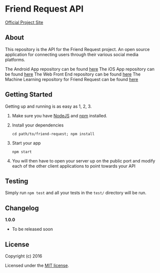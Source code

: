 # Friend Request API
[Official Project Site](http://friendrequest.ca)

> 

## About

This repository is the API for the Friend Request project. An open source application for connecting users through their various social media platforms.

The Android App repository can be found [here](https://github.com/benstraats/Friend-Request-Android)
The iOS App repository can be found [here](https://github.com/benstraats/Friend-Request-iOS)
The Web Front End repository can be found [here](https://github.com/benstraats/Friend-Request-Website)
The Machine Learning repository for Friend Request can be found [here](https://github.com/benstraats/Friend-Request-Machine-Learning)

## Getting Started

Getting up and running is as easy as 1, 2, 3.

1. Make sure you have [NodeJS](https://nodejs.org/) and [npm](https://www.npmjs.com/) installed.
2. Install your dependencies

    ```
    cd path/to/friend-request; npm install
    ```

3. Start your app

    ```
    npm start
    ```

4. You will then have to open your server up on the public port and modify each of the other client applications to point towards your API

## Testing

Simply run `npm test` and all your tests in the `test/` directory will be run.

## Changelog

__1.0.0__
- To be released soon

## License

Copyright (c) 2016

Licensed under the [MIT license](LICENSE).
